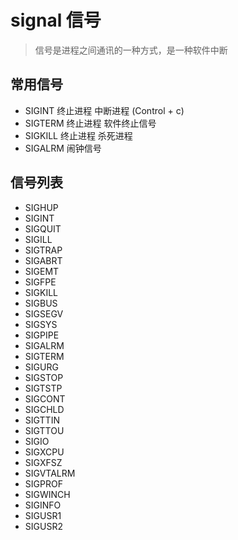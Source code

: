 # signal 信号

> 信号是进程之间通讯的一种方式，是一种软件中断

## 常用信号

- SIGINT    终止进程     中断进程  (Control + c)
- SIGTERM   终止进程     软件终止信号
- SIGKILL   终止进程     杀死进程
- SIGALRM   闹钟信号


## 信号列表

- SIGHUP
- SIGINT
- SIGQUIT
- SIGILL
- SIGTRAP
- SIGABRT
- SIGEMT
- SIGFPE
- SIGKILL
- SIGBUS
- SIGSEGV
- SIGSYS
- SIGPIPE
- SIGALRM
- SIGTERM
- SIGURG
- SIGSTOP
- SIGTSTP
- SIGCONT
- SIGCHLD
- SIGTTIN
- SIGTTOU
- SIGIO
- SIGXCPU
- SIGXFSZ
- SIGVTALRM
- SIGPROF
- SIGWINCH
- SIGINFO
- SIGUSR1
- SIGUSR2

